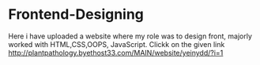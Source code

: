 # Frontend-Designing
Here i have uploaded a website where my role was to design front, majorly worked with HTML,CSS,OOPS, JavaScript.
Clickk on the given link
http://plantpathology.byethost33.com/MAIN/website/yeinydd/?i=1
